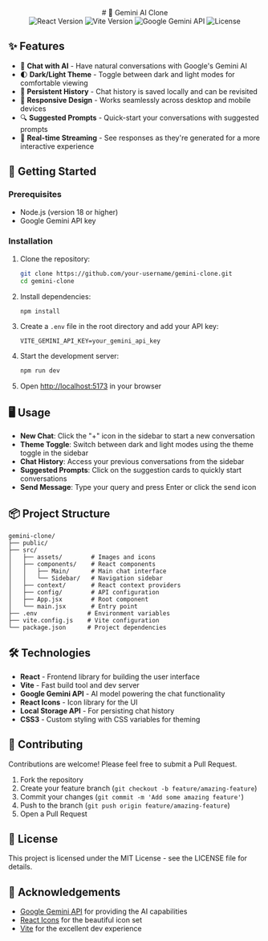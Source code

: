 <div align="center">
# 🤖 Gemini AI Clone
</div>

<div align="center">
  <img src="https://img.shields.io/badge/React-19.0.0-blue?logo=react" alt="React Version" />
  <img src="https://img.shields.io/badge/Vite-6.2.0-646CFF?logo=vite" alt="Vite Version" />
  <img src="https://img.shields.io/badge/Google_Gemini-API-4285F4?logo=google" alt="Google Gemini API" />
  <img src="https://img.shields.io/badge/license-MIT-green" alt="License" />
</div>


## ✨ Features

- 💬 **Chat with AI** - Have natural conversations with Google's Gemini AI
- 🌓 **Dark/Light Theme** - Toggle between dark and light modes for comfortable viewing
- 💾 **Persistent History** - Chat history is saved locally and can be revisited
- 📱 **Responsive Design** - Works seamlessly across desktop and mobile devices
- 🔍 **Suggested Prompts** - Quick-start your conversations with suggested prompts
- 🔄 **Real-time Streaming** - See responses as they're generated for a more interactive experience

## 🚀 Getting Started

### Prerequisites

- Node.js (version 18 or higher)
- Google Gemini API key

### Installation

1. Clone the repository:
   ```bash
   git clone https://github.com/your-username/gemini-clone.git
   cd gemini-clone
   ```

2. Install dependencies:
   ```bash
   npm install
   ```

3. Create a `.env` file in the root directory and add your API key:
   ```
   VITE_GEMINI_API_KEY=your_gemini_api_key
   ```

4. Start the development server:
   ```bash
   npm run dev
   ```

5. Open [http://localhost:5173](http://localhost:5173) in your browser

## 🖥️ Usage

- **New Chat**: Click the "+" icon in the sidebar to start a new conversation
- **Theme Toggle**: Switch between dark and light modes using the theme toggle in the sidebar
- **Chat History**: Access your previous conversations from the sidebar
- **Suggested Prompts**: Click on the suggestion cards to quickly start conversations
- **Send Message**: Type your query and press Enter or click the send icon

## 📦 Project Structure

```
gemini-clone/
├── public/
├── src/
│   ├── assets/        # Images and icons
│   ├── components/    # React components
│   │   ├── Main/      # Main chat interface
│   │   └── Sidebar/   # Navigation sidebar
│   ├── context/       # React context providers
│   ├── config/        # API configuration
│   ├── App.jsx        # Root component
│   └── main.jsx       # Entry point
├── .env              # Environment variables
├── vite.config.js    # Vite configuration
└── package.json      # Project dependencies
```

## 🛠️ Technologies

- **React** - Frontend library for building the user interface
- **Vite** - Fast build tool and dev server
- **Google Gemini API** - AI model powering the chat functionality
- **React Icons** - Icon library for the UI
- **Local Storage API** - For persisting chat history
- **CSS3** - Custom styling with CSS variables for theming

## 🤝 Contributing

Contributions are welcome! Please feel free to submit a Pull Request.

1. Fork the repository
2. Create your feature branch (`git checkout -b feature/amazing-feature`)
3. Commit your changes (`git commit -m 'Add some amazing feature'`)
4. Push to the branch (`git push origin feature/amazing-feature`)
5. Open a Pull Request

## 📝 License

This project is licensed under the MIT License - see the LICENSE file for details.

## 🙏 Acknowledgements

- [Google Gemini API](https://ai.google.dev/) for providing the AI capabilities
- [React Icons](https://react-icons.github.io/react-icons/) for the beautiful icon set
- [Vite](https://vitejs.dev/) for the excellent dev experience
